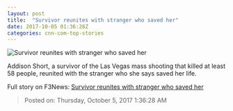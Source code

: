 ```yaml
---
layout: post
title:  "Survivor reunites with stranger who saved her"
date: 2017-10-05 01:36:28Z
categories: cnn-com-top-stories
---
```


![Survivor reunites with stranger who saved her](http://i2.cdn.cnn.com/cnnnext/dam/assets/171004213518-addison-short-super-tease.jpg)

Addison Short, a survivor of the Las Vegas mass shooting that killed at least 58 people, reunited with the stranger who she says saved her life.


Full story on F3News: [Survivor reunites with stranger who saved her](http://www.f3nws.com/n/hEqPSE)

> Posted on: Thursday, October 5, 2017 1:36:28 AM
